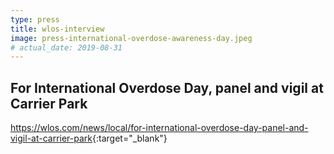 ```yaml
---
type: press
title: wlos-interview
image: press-international-overdose-awareness-day.jpeg
# actual_date: 2019-08-31
---
```


## For International Overdose Day, panel and vigil at Carrier Park

<https://wlos.com/news/local/for-international-overdose-day-panel-and-vigil-at-carrier-park>{:target="_blank"}
